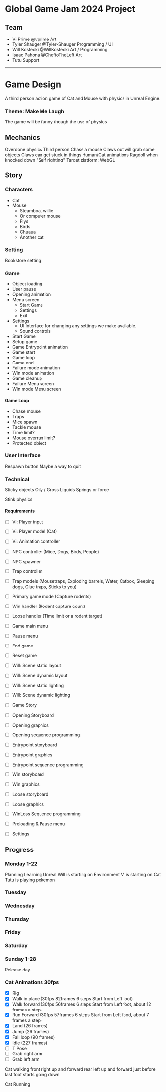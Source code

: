 # Global Game Jam 2024 Project

## Team
- Vi Prime      @vprime             Art
- Tyler Shauger @Tyler-Shauger      Programming / UI
- Will Kostecki @WillKostecki       Art / Programming
- Isaac Pahona  @CheftoTheLeft      Art
- Tutu                              Support

---

# Game Design
A third person action game of Cat and Mouse with physics in Unreal Engine.

### Theme: Make Me Laugh
The game will be funny though the use of physics

## Mechanics
Overdone physics
Third person
Chase a mouse
Claws out will grab some objects
Claws can get stuck in things
Human/Cat animations
Ragdoll when knocked down
"Self righting"
Target platform: WebGL


## Story

### Characters
- Cat
- Mouse 
  - Steamboat willie
  - Or computer mouse
  - Flys
  - Birds
  - Chuaua
  - Another cat

### Setting
Bookstore setting

### Game
- Object loading
- User pause
- Opening animation
- Menu screen
  - Start Game
  - Settings
  - Exit
- Settings
  - UI Interface for changing any settings we make available.
  - Sound controls
- Start Game
- Setup game
- Game Entrypoint animation
- Game start
- Game loop
- Game end
- Failure mode animation
- Win mode animation
- Game cleanup
- Failure Menu screen
- Win mode Menu screen

#### Game Loop
- Chase mouse
- Traps
- Mice spawn
- Tackle mouse
- Time limit?
- Mouse overrun limit?
- Protected object

### User Interface
Respawn button
Maybe a way to quit

### Technical
Sticky objects
Oily / Gross
Liquids
Springs or force

Stink physics


#### Requirements
- [ ] Vi: Player input   
- [ ] Vi: Player model (Cat)
- [ ] Vi: Animation controller
- [ ] NPC controller (Mice, Dogs, Birds, People)
- [ ] NPC spawner
- [ ] Trap controller 
- [ ] Trap models (Mousetraps, Exploding barrels, Water, Catbox, Sleeping dogs, Glue traps, Sticks to you)
- [ ] Primary game mode (Capture rodents)
- [ ] Win handler (Rodent capture count)
- [ ] Loose handler (Time limit or a rodent target)
- [ ] Game main menu
- [ ] Pause menu
- [ ] End game
- [ ] Reset game
- [ ] Will: Scene static layout
- [ ] Will: Scene dynamic layout
- [ ] Will: Scene static lighting
- [ ] Will: Scene dynamic lighting
- [ ] Game Story
- [ ] Opening Storyboard
- [ ] Opening graphics
- [ ] Opening sequence programming
- [ ] Entrypoint storyboard
- [ ] Entrypoint graphics
- [ ] Entrypoint sequence programming
- [ ] Win storyboard
- [ ] Win graphics
- [ ] Loose storyboard
- [ ] Loose graphics
- [ ] WinLoss Sequence programming
- [ ] Preloading & Pause menu
- [ ] Settings


## Progress


### Monday 1-22
Planning
Learning Unreal
Will is starting on Environment
Vi is starting on Cat
Tutu is playing pokemon

### Tuesday


### Wednesday


### Thursday 


### Friday


### Saturday


### Sunday 1-28 
Release day


### Cat Animations 30fps
- [x] Rig
- [x] Walk in place (30fps 82frames 6 steps Start from Left foot)
- [x] Walk forward (30fps 56frames 6 steps Start from Left foot, about 12 frames a step)
- [x] Run Forward (30fps 57frames 6 steps Start from Left food, about 7 frames a step)
- [x] Land (26 frames)
- [x] Jump (26 frames)
- [x] Fall loop (90 frames)
- [x] Idle (227 frames)
- [ ] T Pose
- [ ] Grab right arm
- [ ] Grab left arm

Cat walking
front right up and forward
rear left up and forward just before last foot starts going down


Cat Running

